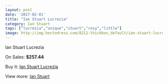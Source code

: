 ```yaml
---
layout: post
date: '2017-02-01'
title: "Ian Stuart Lucrezia"
category: Ian Stuart
tags: ["lucrezia","unique","stuart","rosy","little"]
image: http://img.hectodress.com/8212-thickbox_default/ian-stuart-lucrezia.jpg
---
```

Ian Stuart Lucrezia

On Sales: **$257.44**
<a href="https://www.hectodress.com/ian-stuart/4186-ian-stuart-lucrezia.html"><amp-img layout="responsive" width="600" height="600" src="//img.hectodress.com/8212-thickbox_default/ian-stuart-lucrezia.jpg" alt="Ian Stuart Lucrezia 0" /></a>

Buy it: [Ian Stuart Lucrezia](https://www.hectodress.com/ian-stuart/4186-ian-stuart-lucrezia.html "Ian Stuart Lucrezia")

View more: [Ian Stuart](https://www.hectodress.com/73-ian-stuart "Ian Stuart")